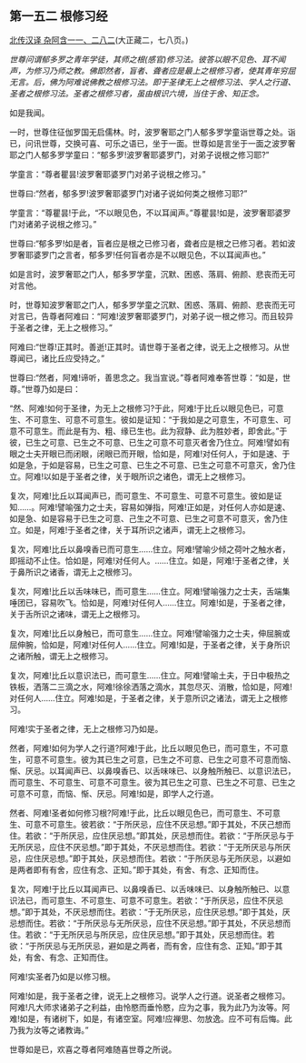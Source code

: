 ## 第一五二 根修习经

[北传汉译 杂阿含一一、二八二](https://github.com/gwsice/buddhism/blob/master/%E6%97%A9%E6%9C%9F/%E6%9D%82%E9%98%BF%E5%90%AB%E7%BB%8F/11.md#282)(大正藏二，七八页。)

*世尊问谓郁多罗之青年学徒，其师之根(感官)修习法。彼答以眼不见色、耳不闻声，为修习乃师之教。佛即然者，盲者、聋者应是最上之根修习者，使其青年穷屈无言。后，佛为阿难说佛教之根修习法。即于圣律无上之根修习法、学人之行道、圣者之根修习法。圣者之根修习者，虽由根识六境，当住于舍、知正念。*

如是我闻。

一时，世尊住征伽罗国无启儒林。时，波罗奢耶之门人郁多罗学童诣世尊之处。诣已，问讯世尊，交换可喜、可乐之语已，坐于一面。世尊如是言坐于一面之波罗奢耶之门人郁多罗学童曰：“郁多罗!波罗奢耶婆罗门，对弟子说根之修习耶?”

学童言：“尊者瞿昙!波罗奢耶婆罗门对弟子说根之修习。” 

世尊曰:“然者，郁多罗!波罗奢耶婆罗门对诸子说如何类之根修习耶?”

学童言：“尊瞿昙!于此，“不以眼见色，不以耳闻声。”尊瞿昙!如是，波罗奢耶婆罗门对诸弟子说根之修习。”

世尊曰:“郁多罗!如是者，盲者应是根之已修习者，聋者应是根之已修习者。若如波罗奢耶婆罗门之言者，郁多罗!任何盲者亦是不以眼见色，不以耳闻声也。”

如是言时，波罗奢耶之门人，郁多罗学童，沉默、困惑、落肩、俯颜、悲丧而无可对言他。

时，世尊知波罗奢耶之门人，郁多罗学童之沉默、困惑、落肩、俯颜、悲丧而无可对言已，告尊者阿难曰：“阿难!波罗奢耶婆罗门，对弟子说一根之修习。而且较异于圣者之律，无上之根修习。”

阿难曰:“世尊!正其时。善逝!正其时。请世尊于圣者之律，说无上之根修习。从世尊闻已，诸比丘应受持之。”

世尊曰:“然者，阿难!谛听，善思念之。我当宣说。”尊者阿难奉答世尊：“如是，世尊。”世尊乃如是曰：

“然、阿难!如何于圣律，为无上之根修习?于此，阿难!于比丘以眼见色已，可意生、不可意生、可意不可意生。彼如是证知：“于我如是之可意生，不可意生、可意不可意生。而此是有为、粗、缘已生也。此为寂静、此为胜妙者，即舍此。”于彼，已生之可意、已生之不可意、已生之可意不可意灭者舍乃住立。阿难!譬如有眼之士夫开眼已而闭眼，闭眼已而开眼，恰如是，阿难!对任何人，于如是速、于如是急，于如是容易，已生之可意、已生之不可意、已生之可意不可意灭，舍乃住立。阿难!以如是于圣者之律，关于眼所识之诸色，谓无上之根修习。

复次，阿难!比丘以耳闻声已，而可意生、不可意生、可意不可意生。彼如是证知……。阿难!譬喻强力之士夫，容易如弹指，阿难!正如是，对任何人亦如是速、如是急、如是容易于已生之可意、己生之不可意、已生之可意不可意灭，舍乃住立。如是，阿难!于圣者之律，关于耳所识之诸声，谓无上之根修习。

复次，阿难!比丘以鼻嗅香已而可意生……住立。阿难!譬喻少倾之荷叶之触水者，即摇动不止住。恰如是，阿难!对任何人。……住立。如是，阿难!于圣者之律，关于鼻所识之诸香，谓无上之根修习。

复次，阿难!比丘以舌味味已，而可意生……住立。阿难!譬喻强力之士夫，舌端集唾团已，容易吹飞。恰如是，阿难!对任何人……住立。阿难!如是，于圣者之律，关于舌所识之诸味，谓无上之根修习。

复次，阿难!比丘以身触已，而可意生……住立。阿难!譬喻强力之士夫，伸屈腕或屈伸腕，恰如是，阿难!对任何人……住立。阿难!如是，于圣者之律，关于身所识之诸所触，谓无上之根修习。

复次，阿难!比丘以意识法已，而可意生……住立。阿难!譬喻土夫，于日中极热之铁板，洒落二三滴之水，阿难!徐徐洒落之滴水，其忽尽灭、消散，恰如是，阿难!对任何人……住立。阿难!如是，于圣者之律，关于意所识之诸法，谓无上之根修习。

阿难!实于圣者之律，无上之根修习乃如是。

然者，阿难!如何为学人之行道?阿难!于此，比丘以眼见色已，而可意生，不可意生，可意不可意生。彼为其已生之可意，已生之不可意、已生之可意不可意而恼、惭、厌忌。以耳闻声已、以鼻嗅香已、以舌味味已、以身触所触已、以意识法已，而可意生、不可意生、可意不可意生。彼为其已生之可意、已生之不可意、已生之可意不可意，而恼、惭、厌忌。阿难!如是，即学人之行道。

然者、阿难!圣者如何修习根?阿难!于此，比丘以眼见色已，而可意生、不可意生、可意不可意生。彼若欲：“于所厌忌，应住不厌忌想。”即于其处，不厌己想而住。若欲：“于所厌忌，应住厌忌想。”即其处，厌忌想而住。若欲：“于所厌忌与于无所厌忌，应住不厌忌想。”即于其处，不厌忌想而住。若欲：“于无所厌忌与所厌忌，应住厌忌想。”即于其处，厌忌想而住。若欲：“于所厌忌与无所厌忌，以避如是两者即有有舍，应住有念、正知。”即于其处，有舍、有念、正知而住。

复次，阿难!于比丘以耳闻声已、以鼻嗅香已、以舌味味已、以身触所触已、以意识法已，而可意生、不可意生、可意不可意生。若欲：“于所厌忌，应住不厌忌想。”即于其处，不厌忌想而住。若欲：“于无所厌忌，应住厌忌想。”即于其处，厌忌想而住。若欲：“于所厌忌与无所厌忌，应住不厌忌想。”即于其处，不厌忌想而住。若欲：“于无所厌忌与所厌忌，应住厌忌想。”即于其处，厌忌想而住。若欲：“于所厌忌与无所厌忌，避如是之两者，而有舍，应住有念、正知。”即于其处，有舍、有念、正知而住。 

阿难!实圣者乃如是以修习根。

阿难!如是，我于圣者之律，说无上之根修习。说学人之行道。说圣者之根修习。阿难!凡大师求诸弟子之利益，由怜愍而垂怜愍，应为之事，我为此乃为汝等。阿难!如是，有诸树下，如是，有诸空室。阿难!应禅思、勿放逸。应不可有后悔。此乃我为汝等之诸教诲。”

世尊如是已，欢喜之尊者阿难随喜世尊之所说。
